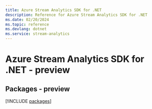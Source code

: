 ```yaml
---
title: Azure Stream Analytics SDK for .NET
description: Reference for Azure Stream Analytics SDK for .NET
ms.date: 02/20/2024
ms.topic: reference
ms.devlang: dotnet
ms.service: stream-analytics
---
```

# Azure Stream Analytics SDK for .NET - preview
## Packages - preview
[!INCLUDE [packages](stream-analytics-index.md)]
